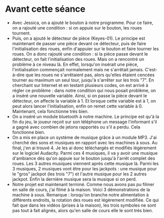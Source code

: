 # Avant cette séance

* Avec Jessica, on a ajouté le bouton à notre programme. Pour ce faire, on a rajouté une condition : si on appuie sur le bouton, les roues tournent.
* Puis, on a ajouté le détecteur de pièce (Keyes-01). Le principe est maintenant de passer une pièce devant ce détecteur, puis de faire l'initialisation des roues, enfin d'appuier sur le bouton et faire tourner les roues. On a donc rajouté une condition : si la pièce passe devant le détecteur, on fait l'initialisation des roues. Mais on a rencontré un problème à ce niveau là. En effet, lorsqu'on insérait une pièce, l'initialisation commençait normalement mais ne s'arrêtait jamais. C'est-à-dire que les roues ne s'arrêtaient pas, alors qu'elles étaient cencées tourner au maximum un seul tour, jusqu'à s'arrêter sur les trois "7". En cherchant sur Internet et en testant plusieurs codes, on est arrivé à régler ce problème : dans notre condition qui nous posait problème, on a inséré une nouvelle variable. Ainsi, si on passe la pièce devant le détecteur, on affecte la variable à 1. Et lorsque cette variable est à 1, on peut alors lancer l'initialisation, enfin on remet cette variable à 0. Maintenant, cela fonctionne très bien.
* On a inséré un module bluetooth à notre machine. Le principe est qu'à la fin du jeu, le joueur reçoit sur son téléphone un message l'informant s'il a gagné avec combien de jetons rapportés ou s'il a perdu. Cela fonctionne bien.
* On a mis en place un système de musique grâce à un module MP3. J'ai cherché des sons et musiques en rapport avec les machines à sous. Au final, j'en ai trouvé 4. Je les ai donc téléchargés et modifiés légèrement sur le logiciel Audacity. Parmi ces 4 musiques, il va y avoir une musique d'ambiance dès qu'on appuie sur le bouton jusqu'à l'arrêt complet des roues. Les 3 autres musiques viennent après cette musique là. Parmi les 3 musiques, 2 musiques vont être pour les jackpots : une musique pour le "gros" jackpot (les trois "7") et l'autre musique pour les 2 autres jackpot. Enfin la dernière musique sera la musique si on perd.
* Notre projet est maintenant terminé. Comme nous avons pas pu filmer en salle de cours, j'ai filmé à la maison. Voici 3 démonstrations de la machine à sous. 
Remarque : lorsqu'on branche notre alimentation à différents endroits, la rotation des roues est légèrement modifiée. Ce qui fait que dans les vidéos (prises à la maison), les trois symboles ne sont pas tout à fait alignés, alors qu'en salle de cours elle le sont très bien.
